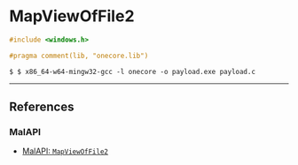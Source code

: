 # MapViewOfFile2

```c
#include <windows.h>

#pragma comment(lib, "onecore.lib")
```

```
$ $ x86_64-w64-mingw32-gcc -l onecore -o payload.exe payload.c
```

---
## References

### MalAPI

- [MalAPI: `MapViewOfFile2`](https://malapi.io/winapi/MapViewOfFile2)